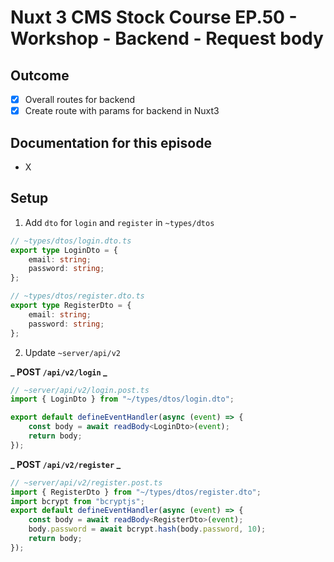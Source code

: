 # Nuxt 3 CMS Stock Course EP.50 - Workshop - Backend - Request body

## Outcome

-   [x] Overall routes for backend
-   [x] Create route with params for backend in Nuxt3

## Documentation for this episode

-   X

## Setup

1. Add `dto` for `login` and `register` in `~types/dtos`

```ts
// ~types/dtos/login.dto.ts
export type LoginDto = {
    email: string;
    password: string;
};
```

```ts
// ~types/dtos/register.dto.ts
export type RegisterDto = {
    email: string;
    password: string;
};
```

2. Update `~server/api/v2`

**_ POST `/api/v2/login` _**

```ts
// ~server/api/v2/login.post.ts
import { LoginDto } from "~/types/dtos/login.dto";

export default defineEventHandler(async (event) => {
    const body = await readBody<LoginDto>(event);
    return body;
});
```

**_ POST `/api/v2/register` _**

```ts
// ~server/api/v2/register.post.ts
import { RegisterDto } from "~/types/dtos/register.dto";
import bcrypt from "bcryptjs";
export default defineEventHandler(async (event) => {
    const body = await readBody<RegisterDto>(event);
    body.password = await bcrypt.hash(body.password, 10);
    return body;
});
```
